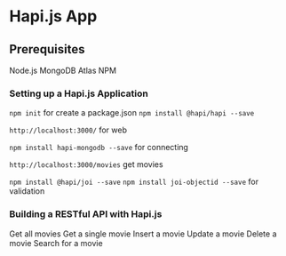 # Hapi.js App

## Prerequisites

Node.js
MongoDB Atlas
NPM

### Setting up a Hapi.js Application

`npm init` for create a package.json
`npm install @hapi/hapi --save`

`http://localhost:3000/` for web

`npm install hapi-mongodb --save` for connecting

`http://localhost:3000/movies` get movies

`npm install @hapi/joi --save`
`npm install joi-objectid --save` for validation

### Building a RESTful API with Hapi.js

Get all movies
Get a single movie
Insert a movie
Update a movie
Delete a movie
Search for a movie
